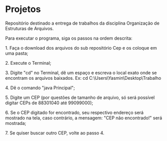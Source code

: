 # Projetos

Repositório destinado a entrega de trabalhos da disciplina Organização de Estruturas de Arquivos. 
<p>Para executar o programa, siga os passos na ordem descrita: </p>

<p>1. Faça o download dos arquivos do sub repositório Cep e os coloque em uma pasta;</p>
<p>2. Execute o Terminal;
<p>3. Digite "cd" no Terminal, dê um espaço e escreva o local exato onde se encontram os arquivos baixados. Ex: cd C:\Users\Yasmin\Desktop\Trabalho</p>
<p>4. Dê o comando "java Principal";</p>
<p>5. Digite um CEP (por questões de tamanho de arquivo, só será possível digitar CEPs de 88301040 até 99099000);</p>
<p>6. Se o CEP digitado for encontrado, seu respectivo endereço será mostrado na tela, caso contrário, a mensagem: "CEP não encontrado!" será mostrada;</p>
<p>7. Se quiser buscar outro CEP, volte ao passo 4.</p>
